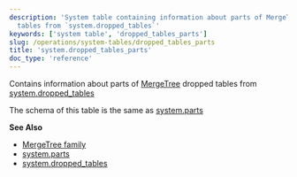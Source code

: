 ```yaml
---
description: 'System table containing information about parts of MergeTree dropped
  tables from `system.dropped_tables`'
keywords: ['system table', 'dropped_tables_parts']
slug: /operations/system-tables/dropped_tables_parts
title: 'system.dropped_tables_parts'
doc_type: 'reference'
---
```


Contains information about parts of [MergeTree](../../engines/table-engines/mergetree-family/mergetree.md) dropped tables from [system.dropped_tables](./dropped_tables.md)

The schema of this table is the same as [system.parts](./parts.md)

**See Also**

- [MergeTree family](../../engines/table-engines/mergetree-family/mergetree.md)
- [system.parts](./parts.md)
- [system.dropped_tables](./dropped_tables.md)
